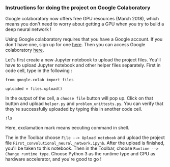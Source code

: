 ### Instructions for doing the project on Google Colaboratory

Google colaboratory now offers free GPU resources (March 2018), which means you don't need to worry about getting a GPU when you try to build a deep neural network !     

Using Google colaboratory requires that you have a Google account. If you don't have one, sign up for one [here](https://accounts.google.com/SignUp?hl=en).  Then you can access Google colaboratory [here](https://colab.research.google.com).     

Let's first create a new Jupyter notebook to upload the project files. You'll have to upload Jupyter notebook and other helper files separately. First in code cell, type in the following :    

    from google.colab import files

    uploaded = files.upload()
    
In the output of the cell, a `choose file` button will pop up. Click on that button and upload `helper.py` and `problem_unittests.py`. You can verify that they're successfully uploaded by typing this in another code cell. 

    !ls    

Here, exclamation mark means eecuting command in shell.         

The in the Toolbar choose `File --> Upload notebook` and upload the project file `First_convolutional_neural_network.ipynb`. After the upload is finished, you'll be taken to this notebook. Then in the Toolbar, choose `Runtime --> Change runtime type`. Choose Python 3 as the runtime type and GPU as hardware accelerator, and you're good to go !     